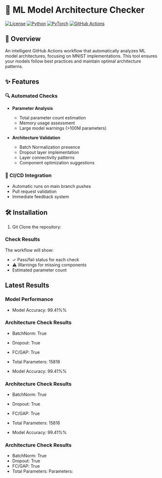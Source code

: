 # 🤖 ML Model Architecture Checker

[![License](https://img.shields.io/badge/license-MIT-blue.svg)](LICENSE)
[![Python](https://img.shields.io/badge/python-3.8%2B-blue)](https://www.python.org/downloads/)
[![PyTorch](https://img.shields.io/badge/PyTorch-2.0%2B-red)](https://pytorch.org/)
[![GitHub Actions](https://img.shields.io/badge/CI-GitHub_Actions-green)](https://github.com/features/actions)

## 🎯 Overview

An intelligent GitHub Actions workflow that automatically analyzes ML model architectures, focusing on MNIST implementations. This tool ensures your models follow best practices and maintain optimal architecture patterns.

## ✨ Features

### 🔍 Automated Checks
- **Parameter Analysis**
  - Total parameter count estimation
  - Memory usage assessment
  - Large model warnings (>100M parameters)

- **Architecture Validation**
  - Batch Normalization presence
  - Dropout layer implementation
  - Layer connectivity patterns
  - Component optimization suggestions

### 🚀 CI/CD Integration
- Automatic runs on main branch pushes
- Pull request validation
- Immediate feedback system

## 🛠️ Installation

1. Git Clone the repository:
### Check Results

The workflow will show:
- ✓ Pass/fail status for each check
- ⚠️ Warnings for missing components
- Estimated parameter count
## Latest Results

### Model Performance
- Model Accuracy: 99.41%%

### Architecture Check Results
- BatchNorm: True
- Dropout: True
- FC/GAP: True
- Total Parameters: 15816

- Model Accuracy: 99.41%%

### Architecture Check Results
- BatchNorm: True
- Dropout: True
- FC/GAP: True
- Total Parameters: 15816

- Model Accuracy: 99.41%%

### Architecture Check Results
- BatchNorm: True
- Dropout: True
- FC/GAP: True
- Total Parameters: Parameters:

